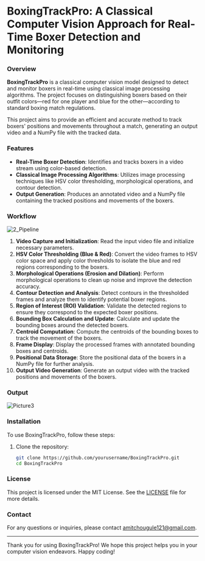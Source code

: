 # BoxingTrackPro: A Classical Computer Vision Approach for Real-Time Boxer Detection and Monitoring

### Overview
**BoxingTrackPro** is a classical computer vision model designed to detect and monitor boxers in real-time using classical image processing algorithms. The project focuses on distinguishing boxers based on their outfit colors—red for one player and blue for the other—according to standard boxing match regulations.

This project aims to provide an efficient and accurate method to track boxers' positions and movements throughout a match, generating an output video and a NumPy file with the tracked data.

### Features
- **Real-Time Boxer Detection**: Identifies and tracks boxers in a video stream using color-based detection.
- **Classical Image Processing Algorithms**: Utilizes image processing techniques like HSV color thresholding, morphological operations, and contour detection.
- **Output Generation**: Produces an annotated video and a NumPy file containing the tracked positions and movements of the boxers.


### Workflow
![2_Pipeline](https://github.com/user-attachments/assets/e287442a-8056-42e1-9762-2d7620e61228)
1. **Video Capture and Initialization**: Read the input video file and initialize necessary parameters.
2. **HSV Color Thresholding (Blue & Red)**: Convert the video frames to HSV color space and apply color thresholds to isolate the blue and red regions corresponding to the boxers.
3. **Morphological Operations (Erosion and Dilation)**: Perform morphological operations to clean up noise and improve the detection accuracy.
4. **Contour Detection and Analysis**: Detect contours in the thresholded frames and analyze them to identify potential boxer regions.
5. **Region of Interest (ROI) Validation**: Validate the detected regions to ensure they correspond to the expected boxer positions.
6. **Bounding Box Calculation and Update**: Calculate and update the bounding boxes around the detected boxers.
7. **Centroid Computation**: Compute the centroids of the bounding boxes to track the movement of the boxers.
8. **Frame Display**: Display the processed frames with annotated bounding boxes and centroids.
9. **Positional Data Storage**: Store the positional data of the boxers in a NumPy file for further analysis.
10. **Output Video Generation**: Generate an output video with the tracked positions and movements of the boxers.

### Output
![Picture3](https://github.com/user-attachments/assets/5f856dab-4aeb-4451-ab5b-96c84a5372d7)

### Installation
To use BoxingTrackPro, follow these steps:

1. Clone the repository:
   ```sh
   git clone https://github.com/yourusername/BoxingTrackPro.git
   cd BoxingTrackPro
   ```

### License
This project is licensed under the MIT License. See the [LICENSE](LICENSE) file for more details.



### Contact
For any questions or inquiries, please contact amitchougule121@gmail.com.

---

Thank you for using BoxingTrackPro! We hope this project helps you in your computer vision endeavors. Happy coding!
